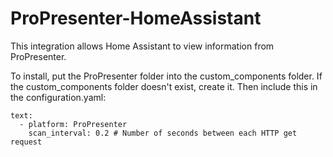 # ProPresenter-HomeAssistant
This integration allows Home Assistant to view information from ProPresenter.

To install, put the ProPresenter folder into the custom_components folder. If the custom_components folder doesn't exist, create it. Then include this in the configuration.yaml:

```
text:
  - platform: ProPresenter
    scan_interval: 0.2 # Number of seconds between each HTTP get request
```
